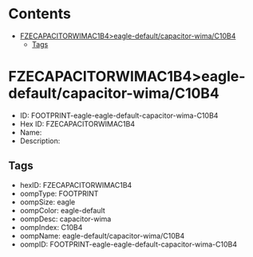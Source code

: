 



Contents
========

* [FZECAPACITORWIMAC1B4>eagle-default/capacitor-wima/C10B4](#fzecapacitorwimac1b4eagle-defaultcapacitor-wimac10b4)
	* [Tags](#tags)

# FZECAPACITORWIMAC1B4>eagle-default/capacitor-wima/C10B4

- ID: FOOTPRINT-eagle-eagle-default-capacitor-wima-C10B4
- Hex ID: FZECAPACITORWIMAC1B4
- Name: 
- Description: 

## Tags

- hexID: FZECAPACITORWIMAC1B4
- oompType: FOOTPRINT
- oompSize: eagle
- oompColor: eagle-default
- oompDesc: capacitor-wima
- oompIndex: C10B4
- oompName: eagle-default/capacitor-wima/C10B4
- oompID: FOOTPRINT-eagle-eagle-default-capacitor-wima-C10B4
